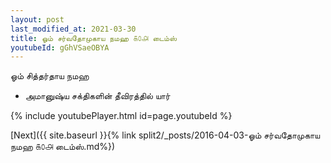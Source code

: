 ```yaml
---
layout: post
last_modified_at: 2021-03-30
title: ஓம் சர்வதோமுகாய நமஹ ௧௦௮ டைம்ஸ்
youtubeId: gGhVSaeOBYA
---
```

 
 
 ஓம் சித்தர்தாய நமஹ  
 
 -  அமானுஷ்ய சக்திகளின் தீவிரத்தில் யார் 
 
  
 
  
 
 
 
 
 
 


{% include youtubePlayer.html id=page.youtubeId %}
 
[Next]({{ site.baseurl }}{% link  split2/_posts/2016-04-03-ஓம் சர்வதோமுகாய நமஹ ௧௦௮ டைம்ஸ்.md%})
 
